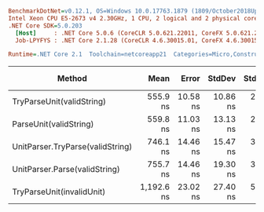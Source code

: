 ``` ini

BenchmarkDotNet=v0.12.1, OS=Windows 10.0.17763.1879 (1809/October2018Update/Redstone5)
Intel Xeon CPU E5-2673 v4 2.30GHz, 1 CPU, 2 logical and 2 physical cores
.NET Core SDK=5.0.203
  [Host]     : .NET Core 5.0.6 (CoreCLR 5.0.621.22011, CoreFX 5.0.621.22011), X64 RyuJIT
  Job-LPYFYS : .NET Core 2.1.28 (CoreCLR 4.6.30015.01, CoreFX 4.6.30015.01), X64 RyuJIT

Runtime=.NET Core 2.1  Toolchain=netcoreapp21  Categories=Micro,Construction,Unit,String  

```
|                           Method |       Mean |    Error |   StdDev |  StdErr |        Min |        Max |     Median | Ratio | MannWhitney(5%) | RatioSD |  Gen 0 | Gen 1 | Gen 2 | Allocated |
|--------------------------------- |-----------:|---------:|---------:|--------:|-----------:|-----------:|-----------:|------:|---------------- |--------:|-------:|------:|------:|----------:|
|        TryParseUnit(validString) |   555.9 ns | 10.58 ns | 10.86 ns | 2.63 ns |   536.5 ns |   571.8 ns |   559.3 ns |  0.99 |            Same |    0.04 | 0.0637 |     - |     - |     418 B |
|           ParseUnit(validString) |   559.8 ns | 11.03 ns | 13.13 ns | 2.86 ns |   538.8 ns |   588.1 ns |   556.4 ns |  1.00 |            Base |    0.00 | 0.0675 |     - |     - |     442 B |
| UnitParser.TryParse(validString) |   746.1 ns | 14.46 ns | 15.47 ns | 3.65 ns |   724.9 ns |   771.5 ns |   747.2 ns |  1.33 |          Slower |    0.05 | 0.0719 |     - |     - |     483 B |
|    UnitParser.Parse(validString) |   755.7 ns | 14.46 ns | 19.30 ns | 3.86 ns |   717.9 ns |   790.8 ns |   751.9 ns |  1.35 |          Slower |    0.05 | 0.0757 |     - |     - |     507 B |
|        TryParseUnit(invalidUnit) | 1,192.6 ns | 23.02 ns | 27.40 ns | 5.98 ns | 1,137.2 ns | 1,251.5 ns | 1,194.9 ns |  2.13 |          Slower |    0.07 | 0.1471 |     - |     - |     964 B |
